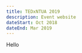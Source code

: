 ```yaml
---
title: TEDxNTUA 2019
description: Event website
dateStart: Oct 2018
dateEnd: Mar 2019
---
```


Hello
<!--more-->

